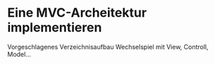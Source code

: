 Eine MVC-Archeitektur implementieren
====================================

Vorgeschlagenes Verzeichnisaufbau
Wechselspiel mit View, Controll, Model...
